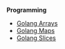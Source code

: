 **Programming**

- [Golang Arrays](https://docs.google.com/viewer?url=https://github.com/kodekloudhub/devops-101/tree/main/images/programming/golang/go1.pdf)
- [Golang Maps](../images/programming/golang/go2.pdf)
- [Golang Slices](../images/programming/golang/go3.pdf)



